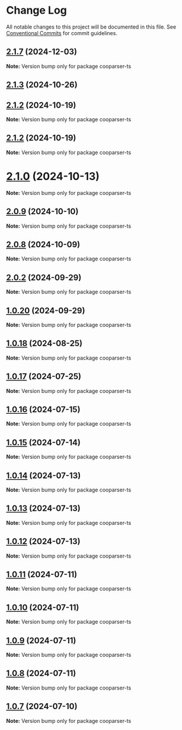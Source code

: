 # Change Log

All notable changes to this project will be documented in this file.
See [Conventional Commits](https://conventionalcommits.org) for commit guidelines.

## [2.1.7](https://github.com/copenomics/cooparser/compare/v2.1.6...v2.1.7) (2024-12-03)

**Note:** Version bump only for package cooparser-ts





## [2.1.3](https://github.com/copenomics/cooparser/compare/v2.1.2-alpha.10...v2.1.3) (2024-10-26)



## [2.1.2](https://github.com/copenomics/cooparser/compare/v2.1.1...v2.1.2) (2024-10-19)

**Note:** Version bump only for package cooparser-ts





## [2.1.2](https://github.com/copenomics/cooparser/compare/v2.1.1...v2.1.2) (2024-10-19)

**Note:** Version bump only for package cooparser-ts





# [2.1.0](https://github.com/copenomics/cooparser/compare/v2.0.10-alpha.3...v2.1.0) (2024-10-13)

**Note:** Version bump only for package cooparser-ts





## [2.0.9](https://github.com/copenomics/cooparser/compare/v2.0.8...v2.0.9) (2024-10-10)

**Note:** Version bump only for package cooparser-ts





## [2.0.8](https://github.com/copenomics/cooparser/compare/v2.0.7...v2.0.8) (2024-10-09)

**Note:** Version bump only for package cooparser-ts





## [2.0.2](https://github.com/copenomics/cooparser/compare/v2.0.2-alpha.1...v2.0.2) (2024-09-29)

**Note:** Version bump only for package cooparser-ts





## [1.0.20](https://github.com/copenomics/cooparser/compare/cooparser-ts@1.0.20-alpha.0...cooparser-ts@1.0.20) (2024-09-29)

**Note:** Version bump only for package cooparser-ts





## [1.0.18](https://github.com/copenomics/cooparser/compare/cooparser-ts@1.0.17...cooparser-ts@1.0.18) (2024-08-25)

**Note:** Version bump only for package cooparser-ts





## [1.0.17](https://github.com/copenomics/cooparser/compare/cooparser-ts@1.0.17-alpha.2...cooparser-ts@1.0.17) (2024-07-25)

**Note:** Version bump only for package cooparser-ts





## [1.0.16](https://github.com/copenomics/cooparser/compare/cooparser-ts@1.0.16-alpha.0...cooparser-ts@1.0.16) (2024-07-15)

**Note:** Version bump only for package cooparser-ts





## [1.0.15](https://github.com/copenomics/cooparser/compare/cooparser-ts@1.0.15-alpha.0...cooparser-ts@1.0.15) (2024-07-14)

**Note:** Version bump only for package cooparser-ts





## [1.0.14](https://github.com/copenomics/cooparser/compare/cooparser-ts@1.0.14-alpha.0...cooparser-ts@1.0.14) (2024-07-13)

**Note:** Version bump only for package cooparser-ts





## [1.0.13](https://github.com/copenomics/cooparser/compare/cooparser-ts@1.0.13-alpha.0...cooparser-ts@1.0.13) (2024-07-13)

**Note:** Version bump only for package cooparser-ts





## [1.0.12](https://github.com/copenomics/cooparser/compare/cooparser-ts@1.0.12-testnet.1...cooparser-ts@1.0.12) (2024-07-13)

**Note:** Version bump only for package cooparser-ts





## [1.0.11](https://github.com/copenomics/cooparser/compare/cooparser-ts@1.0.11-testnet.1...cooparser-ts@1.0.11) (2024-07-11)

**Note:** Version bump only for package cooparser-ts





## [1.0.10](https://github.com/copenomics/cooparser/compare/cooparser-ts@1.0.10-testnet.0...cooparser-ts@1.0.10) (2024-07-11)

**Note:** Version bump only for package cooparser-ts





## [1.0.9](https://github.com/copenomics/cooparser/compare/cooparser-ts@1.0.9-testnet.0...cooparser-ts@1.0.9) (2024-07-11)

**Note:** Version bump only for package cooparser-ts





## [1.0.8](https://github.com/copenomics/cooparser/compare/cooparser-ts@1.0.8-testnet.2...cooparser-ts@1.0.8) (2024-07-11)

**Note:** Version bump only for package cooparser-ts





## [1.0.7](https://github.com/copenomics/cooparser/compare/cooparser-ts@1.0.7-testnet.0...cooparser-ts@1.0.7) (2024-07-10)

**Note:** Version bump only for package cooparser-ts
